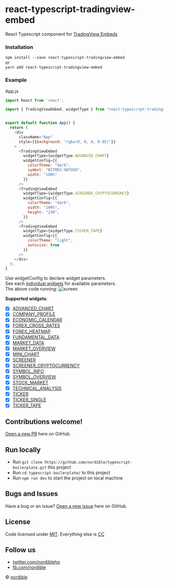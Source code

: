 # react-typescript-tradingview-embed
React Typescript component for [TradingView Embeds](https://www.tradingview.com/widget/)
<br />

### Installation
`npm install --save react-typescript-tradingview-embed`<br />
or<br />
`yarn add react-typescript-tradingview-embed`
<br />

### Example
App.js
```javascript
import React from 'react';

import { TradingViewEmbed, widgetType } from "react-typescript-tradingview-embed";


export default function App() {
  return (
    <div
      className="App"
      style={{background: "rgba(0, 0, 0, 0.85)"}}
    >
      <TradingViewEmbed
        widgetType={widgetType.ADVANCED_CHART}
        widgetConfig={{
          colorTheme: "dark",
          symbol: "BITMEX:XBTUSD",
          width: "100%"
        }}
      />
      <TradingViewEmbed
        widgetType={widgetType.SCREENER_CRYPTOCURRENCY}
        widgetConfig={{
          colorTheme: "dark",
          width: "100%",
          height: "230",
        }}
      />
      <TradingViewEmbed
        widgetType={widgetType.TICKER_TAPE}
        widgetConfig={{
          colorTheme: "light",
          autosize: true
        }}
      />
    </div>
  );
}
```
Use widgetConfig to declare widget parameters.<br />
See each [individual widgets](https://www.tradingview.com/widget/) for available parameters.<br />
The above code running:
![screen](https://github.com/nordible/react-typescript-tradingview-embed/blob/master/bin/screen.PNG)
<br />

**Supported widgets**:
  - [x] [ADVANCED_CHART](https://www.tradingview.com/widget/advanced-chart/)
  - [x] [COMPANY_PROFILE](https://www.tradingview.com/widget/symbol-profile/)
  - [x] [ECONOMIC_CALENDAR](https://www.tradingview.com/widget/economic-calendar/)
  - [x] [FOREX_CROSS_RATES](https://www.tradingview.com/widget/forex-cross-rates/)
  - [x] [FOREX_HEATMAP](https://www.tradingview.com/widget/forex-heat-map/)
  - [x] [FUNDAMENTAL_DATA](https://www.tradingview.com/widget/fundamental-data/)
  - [x] [MARKET_DATA](https://www.tradingview.com/widget/market-quotes/)
  - [x] [MARKET_OVERVIEW](https://www.tradingview.com/widget/market-overview/)
  - [x] [MINI_CHART](https://www.tradingview.com/widget/mini-chart/)
  - [x] [SCREENER](https://www.tradingview.com/widget/screener/)
  - [x] [SCREENER_CRYPTOCURRENCY](https://www.tradingview.com/widget/crypto-mkt-screener/)
  - [x] [SYMBOL_INFO](https://www.tradingview.com/widget/symbol-info/)
  - [x] [SYMBOL_OVERVIEW](https://www.tradingview.com/widget/symbol-overview/)
  - [x] [STOCK_MARKET](https://www.tradingview.com/widget/market-movers/)
  - [x] [TECHNICAL_ANALYSIS](https://www.tradingview.com/widget/technical-analysis/)
  - [x] [TICKER](https://www.tradingview.com/widget/ticker/)
  - [x] [TICKER_SINGLE](https://www.tradingview.com/widget/single-ticker/)
  - [x] [TICKER_TAPE](https://www.tradingview.com/widget/ticker-tape/)

## Contributions welcome!

[Open a new PR](https://github.com/nordible/typescript-boilerplate/pulls) here on GitHub.

## Run locally
- Run `git clone https://github.com/nordible/typescript-boilerplate.git` this project
- Run `cd typescript-boilerplate/` to this project
- Run `npm run dev` to start the project on local machine

## Bugs and Issues

Have a bug or an issue? [Open a new issue](https://github.com/nordible/typescript-boilerplate/issues) here on GitHub.

## License

Code licensed under [MIT](https://opensource.org/licenses/MIT). Everything else is [CC](http://creativecommons.org/)

## Follow us

* [twitter.com/nordiblehq](https://twitter.com/nordiblehq)
* [fb.com/nordible](https://www.facebook.com/nordible)

&copy; [nordible](https://nordible.com/)
